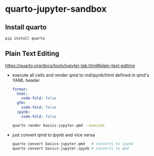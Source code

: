 # quarto-jupyter-sandbox

## Install quarto

```sh
pip install quarto
```

## Plain Text Editing

<https://quarto.org/docs/tools/jupyter-lab.html#plain-text-editing>

- execute all cells and render qmd to md/ipynb/html defined in qmd's YAML header

    ```yaml
    format:
      html:
        code-fold: false
      gfm:
        code-fold: false
      ipynb:
        code-fold: false
    ```

    ```sh
    quarto render basics-jupyter.qmd --execute
    ```

- just convert qmd to ipynb and vice versa

    ```sh
    quarto convert basics-jupyter.qmd   # converts to ipynb
    quarto convert basics-jupyter.ipynb # converts to qmd
    ```
